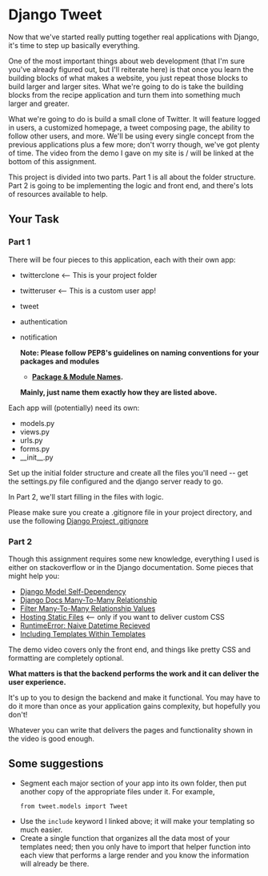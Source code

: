 # Django Tweet

Now that we've started really putting together real applications with Django, it's time to step up basically everything.

One of the most important things about web development (that I'm sure you've already figured out, but I'll reiterate here) is that once you learn the building blocks of what makes a website, you just repeat those blocks to build larger and larger sites. What we're going to do is take the building blocks from the recipe application and turn them into something much larger and greater.

What we're going to do is build a small clone of Twitter. It will feature logged in users, a customized homepage, a tweet composing page, the ability to follow other users, and more. We'll be using every single concept from the previous applications plus a few more; don't worry though, we've got plenty of time. The video from the demo I gave on my site is / will be linked at the bottom of this assignment.

This project is divided into two parts. Part 1 is all about the folder structure. Part 2 is going to be implementing the logic and front end, and there's lots of resources available to help.

## Your Task

### Part 1

There will be four pieces to this application, each with their own app:

-   twitterclone <-- This is your project folder
-   twitteruser <-- This is a custom user app!
-   tweet
-   authentication
-   notification

    **Note: Please follow PEP8's guidelines on naming conventions for your packages and modules**

    -   **[Package & Module Names](https://www.python.org/dev/peps/pep-0008/#package-and-module-namesLinks).**

    **Mainly, just name them exactly how they are listed above.**

Each app will (potentially) need its own:

-   models.py
-   views.py
-   urls.py
-   forms.py
-   \_\_init\_\_.py

Set up the initial folder structure and create all the files you'll need -- get the settings.py file configured and the django server ready to go.

In Part 2, we'll start filling in the files with logic.

Please make sure you create a .gitignore file in your project directory, and use the following [Django Project .gitignore](https://www.gitignore.io/api/venv,linux,macos,django,python,visualstudiocode)

### Part 2

Though this assignment requires some new knowledge, everything I used is either on stackoverflow or in the Django documentation. Some pieces that might help you:

-   [Django Model Self-Dependency](https://stackoverflow.com/a/16614136)
-   [Django Docs Many-To-Many Relationship](https://docs.djangoproject.com/en/3.0/topics/db/examples/many_to_many/)
-   [Filter Many-To-Many Relationship Values](https://stackoverflow.com/questions/9410647/how-to-filter-model-results-for-multiple-values-for-a-many-to-many-field-in-djan)
-   [Hosting Static Files](https://docs.djangoproject.com/en/3.0/howto/static-files/) <-- only if you want to deliver custom CSS
-   [RuntimeError: Naive Datetime Recieved](https://stackoverflow.com/questions/18622007/runtimewarning-datetimefield-received-a-naive-datetime)
-   [Including Templates Within Templates](https://docs.djangoproject.com/en/3.0/ref/templates/builtins/#include)

The demo video covers only the front end, and things like pretty CSS and formatting are completely optional.

**What matters is that the backend performs the work and it can deliver the user experience.**

It's up to you to design the backend and make it functional. You may have to do it more than once as your application gains complexity, but hopefully you don't!

Whatever you can write that delivers the pages and functionality shown in the video is good enough.

## Some suggestions

-   Segment each major section of your app into its own folder, then put another copy of the appropriate files under it. For example,
    ```
    from tweet.models import Tweet
    ```
-   Use the `include` keyword I linked above; it will make your templating so much easier.
-   Create a single function that organizes all the data most of your templates need; then you only have to import that helper function into each view that performs a large render and you know the information will already be there.
